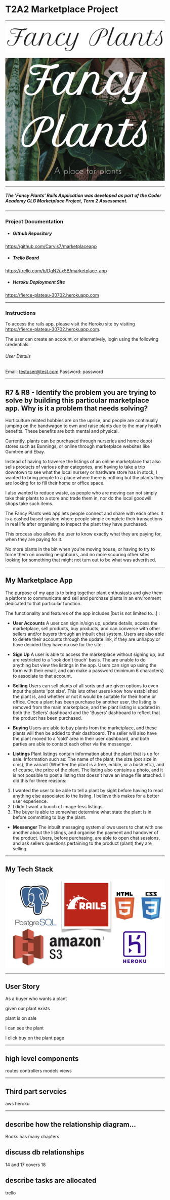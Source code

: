 # T2A2 Marketplace Project
---

![Fancy Plants](app/assets/images/fancyplantstitle.png "Fancy Plants App")

![Fancy Plants](app/assets/images/fancy-plants-read.png "Fancy Plants App")


---

##### The 'Fancy Plants' Rails Application was developed as part of the Coder Academy CLG Marketplace Project, Term 2 Assessment.

---

### Project Documentation

- ##### Github Repository
https://github.com/Carvis7/marketplaceapp

- ##### Trello Board
https://trello.com/b/DqN2ux5B/marketplace-app

- ##### Heroku Deployment Site
https://fierce-plateau-30702.herokuapp.com

---

### Instructions

To access the rails app, please visit the Heroku site by visiting https://fierce-plateau-30702.herokuapp.com.

The user can create an account, or alternatively, login using the following credentials:

###### User Details
Email: testuser@test.com
Password: password

---

## R7 & R8 - Identify the problem you are trying to solve by building this particular marketplace app. Why is it a problem that needs solving?

Horticulture related hobbies are on the uprise, and people are continually jumping on the bandwagon to own and raise plants due to the many health benefits. These benefits are both mental and physical.

Currently, plants can be purchased through nurseries and home depot stores such as Bunnings, or online through marketplace websites like Gumtree and Ebay.

Instead of having to traverse the listings of an online marketplace that also sells products of various other categories, and having to take a trip downtown to see what the local nursery or hardware store has in stock, I wanted to bring people to a place where there is nothing but the plants they are looking for to fill their home or office space.

I also wanted to reduce waste, as people who are moving can not simply take their plants to a store and trade them in, nor do the local goodwill shops take such items.

The Fancy Plants web app lets people connect and share with each other.
It is a cashed based system where people simple complete their transactions in real life after organising to inspect the plant they have purchased.

This process also allows the user to know exactly what they are paying for, when they are paying for it.

No more plants in the bin when you're moving house, or having to try to force them on unwiling neighbours, and no more scouring other sites looking for something that might not turn out to be what was advertised.

---

## My Marketplace App

The purpose of my app is to bring together plant enthusiasts and give them a platform to communicate and sell and purchase plants in an environment dedicated to that particular function.

The functionality and features of the app includes [but is not limited to...] :

- **User Accounts**
A user can sign in/sign up, update details, access the marketplace, sell products, buy products, and can converse with other sellers and/or buyers through an inbuilt chat system.
Users are also able to delete their accounts through the update link, if they are unhappy or have decided they have no use for the site.

- **Sign Up**
A user is able to access the marketplace without signing up, but are restricted to a 'look don't touch' basis.
The are unable to do anything but view the listings in the app.
Users can sign up using the form with their email, and can make a password (minimum 6 characters) to associate to that account.

- **Selling**
Users can sell plants of all sorts and are given options to even input the plants 'pot size'. This lets other users know how established the plant is, and whether or not it would be suitable for their home or office.
Once a plant has been purchase by another user, the listing is removed from the main marketplace, and the plant listing is updated in both the 'Sellers' dashboard and the 'Buyers' dashboard to reflect that the product has been purchased.

- **Buying**
Users are able to buy plants from the marketplace, and these plants will then be added to their dashboard. 
The seller will also have the plant moved to a 'sold' area in their user dashboard, and both parties are able to contact each other via the messenger.

- **Listings**
Plant listings contain information about the plant that is up for sale.
Information such as: The name of the plant, the size (pot size in cms), the variant (Whether the plant is a tree, edible, or a bush etc.), and of course, the price of the plant.
The listing also contains a photo, and it is not possible to post a listing that doesn't have an image file attached.
I did this for three reasons:
1. I wanted the user to be able to tell a plant by sight before having to read anything else associated to the listing. I believe this makes for a better user experience.
2. I didn't want a bunch of image-less listings.
3. The buyer is able to somewhat determine what state the plant is in before committing to buy the plant.

- **Messenger**
The inbuilt messaging system allows users to chat with one another about the listings, and organise the payment and handover of the product.
Users, before purchasing, are able to open chat sessions, and ask sellers questions pertaining to the product (plant) they are selling.

---

## My Tech Stack

![Tech Stack](app/assets/images/techstack.png "Tech Stack")

---

## User Story

As a buyer who wants a plant

given our plant exists

plant is on sale

I can see the plant

I click buy on the plant page

---

## high level components

routes
controllers
models
views

---

## Third part servcies

aws
heroku

---

## describe how the relationship diagram...

Books has many chapters

## discuss db relationships

14 and 17 covers 18

## describe tasks are allocated

trello

